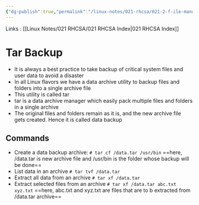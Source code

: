 ```yaml
---
{"dg-publish":true,"permalink":"/linux-notes/021-rhcsa/021-2-f-ile-management/021-2-8-data-backup-and-archiving-using-tar/"}
---
```


Links : [[Linux Notes/021 RHCSA/021 RHCSA Index\|021 RHCSA Index]]

# Tar Backup

- It is always a best practice to take backup of critical system files and user data to avoid a disaster
- In all Linux flavors we have a data archive utility to backup files and folders into a single archive file
- This utility is called tar
- tar is a data archive manager which easily pack multiple files and folders in a single archive 
- The original files and folders remain as it is, and the new archive file gets created. Hence it is called data backup

## Commands

- Create a data backup archive:
	`# tar cf /data.tar /usr/bin`
	==here, /data.tar is new archive file and /usr/bin is the folder whose backup will be done==
- List data in an archive 
	`# tar tvf /data.tar`
- Extract all data from an archive
	`# tar xf /data.tar`
- Extract selected files from an archive
	`# tar xf /data.tar abc.txt xyz.txt`
	==here, abc.txt and xyz.txt are files that are to b extracted from /data.tar archive==